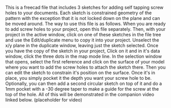 This is a freecad file that includes 3 sketches for adding self tapping screw holes to your documents. 
Each sketch is constrained geometry of the pattern with the exception that it is not locked down on the plane and can be moved around.
The way to use this file is as follows.
When you are ready to add screw holes to your project, open this file separately.  Then, with your project in the active window, click on one of these sketches in the file tree and use the Edit/duplicate menu to copy it into your project. Unselect the x/y plane in the duplicate window, leaving just the sketch selected.
Once you have the copy of the sketch in your project,  Click on it and in it's data window, click the three dots in the map mode line.  In the selection window that opens, select the first reference and click on the surface of your model where you want to add the screw holes to attach the sketch there.
Then you can edit the sketch to constrain it's position on the surface.
Once it's in place, you simply pocket it the depth you want your screw hole to be.
Optionally, you can then add a second circular sketch on top of it and do a 1mm pocket with a -30 degree taper to make a guide for the screw at the top of the hole.
All of this will be demonstrated in the companion video linked below. 
(placeholder for video)
